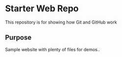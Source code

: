 # Starter Web Repo

This repository is for showing how Git and GitHub work

## Purpose

Sample website with plenty of files for demos..